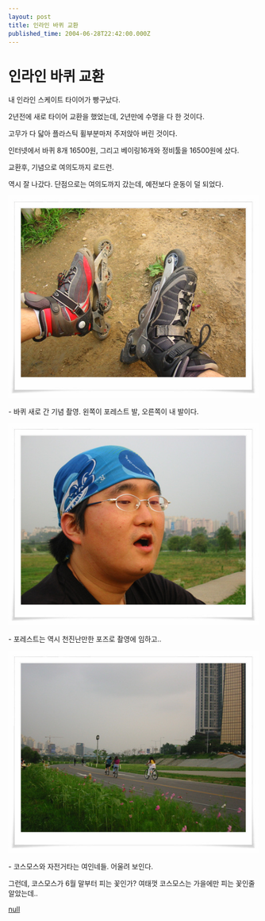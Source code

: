 ```yaml
---
layout: post
title: 인라인 바퀴 교환
published_time: 2004-06-28T22:42:00.000Z
---
```


# 인라인 바퀴 교환


내 인라인 스케이트 타이어가 빵구났다.

2년전에 새로 타이어 교환을 했었는데, 2년만에 수명을 다 한 것이다.

고무가 다 닯아 플라스틱 휠부분마저 주저앉아 버린 것이다.

인터넷에서 바퀴 8개 16500원, 그리고 베이링16개와 정비툴을 16500원에 샀다.

교환후, 기념으로 여의도까지 로드런.

역시 잘 나갔다. 단점으로는 여의도까지 갔는데, 예전보다 운동이 덜 되었다.

![](../pds/200902/04/80/a0109780_49897921653c3.jpg)

\- 바퀴 새로 간 기념 촬영. 왼쪽이 포레스트 발, 오른쪽이 내 발이다.

![](../pds/200902/04/80/a0109780_498979217418b.jpg)

\- 포레스트는 역시 천진난만한 포즈로 촬영에 임하고..

![](../pds/200902/04/80/a0109780_4989792181d16.jpg)

\- 코스모스와 자전거타는 여인네들. 어울려 보인다.

그런데, 코스모스가 6월 말부터 피는 꽃인가? 여태껏 코스모스는 가을에만 피는 꽃인줄 알았는데..

[null](../6166874.html#6166874_1)

